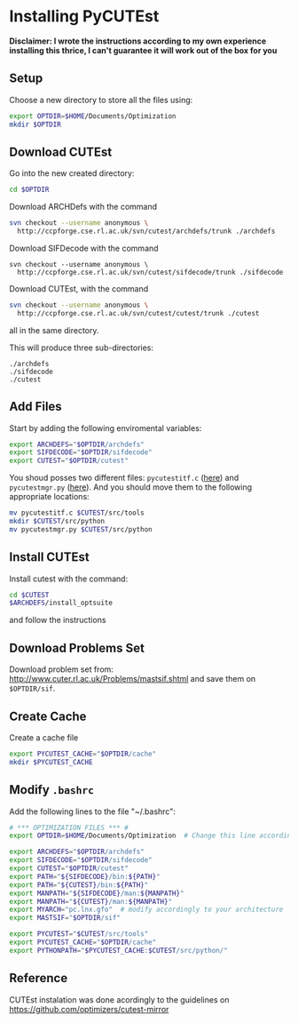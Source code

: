 Installing PyCUTEst
===================

**Disclaimer: I wrote the instructions according to my own experience installing this thrice, I can't guarantee it will work out of the box for you**

Setup
-----

Choose a new directory to store all the files using:
```bash
export OPTDIR=$HOME/Documents/Optimization
mkdir $OPTDIR
```

Download CUTEst
---------------

Go into the new created directory:
```bash
cd $OPTDIR
```

Download ARCHDefs with the command

```bash
svn checkout --username anonymous \
  http://ccpforge.cse.rl.ac.uk/svn/cutest/archdefs/trunk ./archdefs
```

Download SIFDecode with the command
```
svn checkout --username anonymous \
  http://ccpforge.cse.rl.ac.uk/svn/cutest/sifdecode/trunk ./sifdecode
```

Download CUTEst, with the command
```bash
svn checkout --username anonymous \
  http://ccpforge.cse.rl.ac.uk/svn/cutest/cutest/trunk ./cutest
``` 
all in the same directory.

This will produce three sub-directories:

    ./archdefs
    ./sifdecode
    ./cutest
    
Add Files
---------
Start by adding the following enviromental variables:
```bash
export ARCHDEFS="$OPTDIR/archdefs"
export SIFDECODE="$OPTDIR/sifdecode"
export CUTEST="$OPTDIR/cutest"
```

You shoud posses two different files: ``pycutestitf.c`` ([here](https://gist.github.com/antonior92/df4ce3edcadfedc196fea04c488881ca)) and ``pycutestmgr.py`` ([here](https://gist.github.com/antonior92/b630fee6d98fdb54ebe6bde19847e1b5)). And you should move them to the 
following appropriate locations:
```bash
mv pycutestitf.c $CUTEST/src/tools
mkdir $CUTEST/src/python
mv pycutestmgr.py $CUTEST/src/python
```
    
Install CUTEst
---------------

Install cutest with the command:
```bash
cd $CUTEST
$ARCHDEFS/install_optsuite
```
and follow the instructions

Download Problems Set
---------------------

Download problem set from: http://www.cuter.rl.ac.uk/Problems/mastsif.shtml and save them on ``$OPTDIR/sif``.

Create Cache
------------

Create a cache file

```bash
export PYCUTEST_CACHE="$OPTDIR/cache"
mkdir $PYCUTEST_CACHE
```
    
Modify ``.bashrc``
------------------

Add the following lines to the file "~/.bashrc":
```bash
# *** OPTIMIZATION FILES *** #
export OPTDIR=$HOME/Documents/Optimization  # Change this line accordingly to the path you used

export ARCHDEFS="$OPTDIR/archdefs"
export SIFDECODE="$OPTDIR/sifdecode"
export CUTEST="$OPTDIR/cutest"
export PATH="${SIFDECODE}/bin:${PATH}"
export PATH="${CUTEST}/bin:${PATH}"
export MANPATH="${SIFDECODE}/man:${MANPATH}"
export MANPATH="${CUTEST}/man:${MANPATH}"
export MYARCH="pc.lnx.gfo"  # modify accordingly to your architecture
export MASTSIF="$OPTDIR/sif"

export PYCUTEST="$CUTEST/src/tools"
export PYCUTEST_CACHE="$OPTDIR/cache"
export PYTHONPATH="$PYCUTEST_CACHE:$CUTEST/src/python/"
```

Reference
---------
CUTEst instalation was done acordingly to the guidelines on https://github.com/optimizers/cutest-mirror
   

